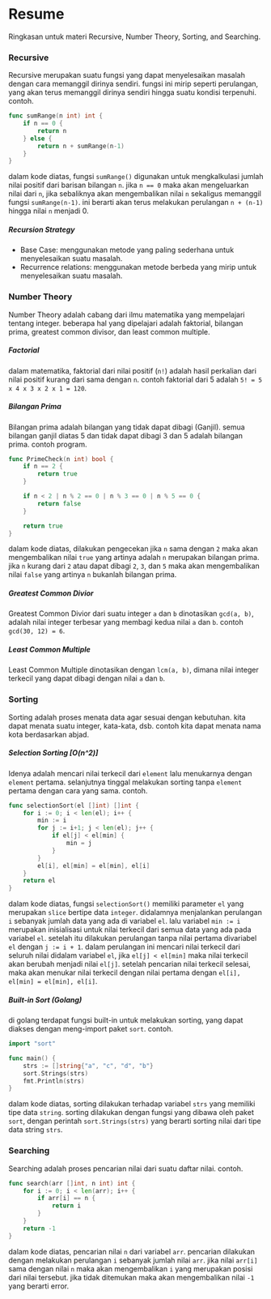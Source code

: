 # Resume
Ringkasan untuk materi Recursive, Number Theory, Sorting, and Searching.

### Recursive
Recursive merupakan suatu fungsi yang dapat menyelesaikan masalah dengan cara memanggil dirinya sendiri. fungsi ini mirip seperti perulangan, yang akan terus memanggil dirinya sendiri hingga suatu kondisi terpenuhi. contoh.
```go
func sumRange(n int) int {
	if n == 0 {
		return n
	} else {
		return n + sumRange(n-1)
	}
}
```
dalam kode diatas, fungsi `sumRange()` digunakan untuk mengkalkulasi jumlah nilai positif dari barisan bilangan `n`. jika `n == 0` maka akan mengeluarkan nilai dari `n`, jika sebaliknya akan mengembalikan nilai `n` sekaligus memanggil fungsi `sumRange(n-1)`. ini berarti akan terus melakukan perulangan `n + (n-1)` hingga nilai `n` menjadi 0.

##### Recursion Strategy
- Base Case: menggunakan metode yang paling sederhana untuk menyelesaikan suatu masalah.
- Recurrence relations: menggunakan metode berbeda yang mirip untuk menyelesaikan suatu masalah.

### Number Theory
Number Theory adalah cabang dari ilmu matematika yang mempelajari tentang integer. beberapa hal yang dipelajari adalah faktorial, bilangan prima, greatest common divisor, dan least common multiple.

##### Factorial
dalam matematika, faktorial dari nilai positif (`n!`) adalah hasil perkalian dari nilai positif kurang dari sama dengan `n`. contoh faktorial dari 5 adalah `5! = 5 x 4 x 3 x 2 x 1 = 120`.

##### Bilangan Prima
Bilangan prima adalah bilangan yang tidak dapat dibagi (Ganjil). semua bilangan ganjil diatas 5 dan tidak dapat dibagi 3 dan 5 adalah bilangan prima. contoh program.
```go
func PrimeCheck(n int) bool {
	if n == 2 {
		return true
	}

	if n < 2 | n % 2 == 0 | n % 3 == 0 | n % 5 == 0 {
		return false
	}

	return true
}
```
dalam kode diatas, dilakukan pengecekan jika `n` sama dengan `2` maka akan mengembalikan nilai `true` yang artinya adalah `n` merupakan bilangan prima. jika `n` kurang dari `2` atau dapat dibagi `2`,  `3`, dan `5` maka akan mengembalikan nilai `false` yang artinya `n` bukanlah bilangan prima.

##### Greatest Common Divior
Greatest Common Divior dari suatu integer `a` dan `b` dinotasikan `gcd(a, b)`, adalah nilai integer terbesar yang membagi kedua nilai `a` dan `b`. contoh `gcd(30, 12) = 6`.

##### Least Common Multiple
Least Common Multiple dinotasikan dengan `lcm(a, b)`, dimana nilai integer terkecil yang dapat dibagi dengan nilai `a` dan `b`.

### Sorting
Sorting adalah proses menata data agar sesuai dengan kebutuhan. kita dapat menata suatu integer, kata-kata, dsb. contoh kita dapat menata nama kota berdasarkan abjad.

##### Selection Sorting [O(n^2)]
Idenya adalah mencari nilai terkecil dari `element` lalu menukarnya dengan `element` pertama. selanjutnya tinggal melakukan sorting tanpa `element` pertama dengan cara yang sama. contoh.
```go
func selectionSort(el []int) []int {
	for i := 0; i < len(el); i++ {
		min := i
		for j := i+1; j < len(el); j++ {
			if el[j] < el[min] {
				min = j
			}
		}
		el[i], el[min] = el[min], el[i]
	}
	return el
}
```
dalam kode diatas, fungsi `selectionSort()` memiliki parameter `el` yang merupakan `slice` bertipe data `integer`. didalamnya menjalankan perulangan `i` sebanyak jumlah data yang ada di variabel `el`. lalu variabel `min := i` merupakan inisialisasi untuk nilai terkecil dari semua data yang ada pada variabel `el`. setelah itu dilakukan perulangan tanpa nilai pertama divariabel `el` dengan `j := i + 1`. dalam perulangan ini mencari nilai terkecil dari seluruh nilai didalam variabel `el`, jika `el[j] < el[min]` maka nilai terkecil akan berubah menjadi nilai `el[j]`. setelah pencarian nilai terkecil selesai, maka akan menukar nilai terkecil dengan nilai pertama dengan `el[i], el[min] = el[min], el[i]`.

##### Built-in Sort (Golang)
di golang terdapat fungsi built-in untuk melakukan sorting, yang dapat diakses dengan meng-import paket `sort`. contoh.
```go
import "sort"

func main() {
	strs := []string{"a", "c", "d", "b"}
	sort.Strings(strs)
	fmt.Println(strs)
}
```
dalam kode diatas, sorting dilakukan terhadap variabel `strs` yang memiliki tipe data `string`. sorting dilakukan dengan fungsi yang dibawa oleh paket `sort`, dengan perintah `sort.Strings(strs)` yang berarti sorting nilai dari tipe data string `strs`.

### Searching
Searching adalah proses pencarian nilai dari suatu daftar nilai. contoh.
```go
func search(arr []int, n int) int {
	for i := 0; i < len(arr); i++ {
		if arr[i] == n {
			return i
		}
	}
	return -1
}
```
dalam kode diatas, pencarian nilai `n` dari variabel `arr`. pencarian dilakukan dengan melakukan perulangan `i` sebanyak jumlah nilai `arr`. jika nilai `arr[i]` sama dengan nilai `n` maka akan mengembalikan `i` yang merupakan posisi dari nilai tersebut. jika tidak ditemukan maka akan mengembalikan nilai `-1` yang berarti error.
